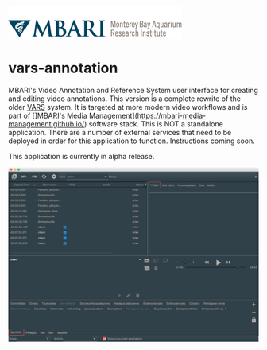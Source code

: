 ![MBARI logo](src/site/resources/images/mbari-logo.png)

# vars-annotation

MBARI's Video Annotation and Reference System user interface for creating and editing video annotations. This version is a complete rewrite of the older [VARS](https://hohonuuli.github.io/vars/) system. It is targeted at more modern video workflows and is part of []MBARI's Media Management](https://mbari-media-management.github.io/) software stack. This is NOT a standalone application. There are a number of external services that need to be deployed in order for this application to function. Instructions coming soon.

This application is currently in alpha release.

![VARS Annotation](src/site/resources/images/vars-annotation.png)